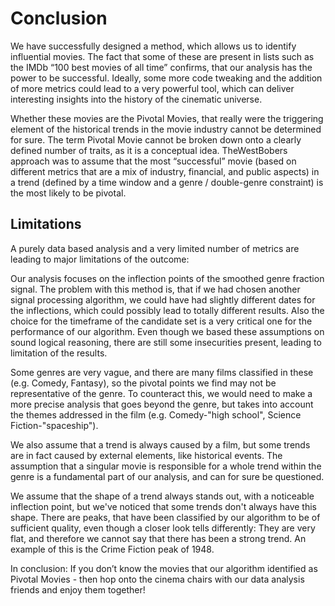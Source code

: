 # Conclusion

We have successfully designed a method, which allows us to identify influential movies. The fact that some of these are present in lists such as the IMDb “100 best movies of all time” confirms, that our analysis has the power to be successful. Ideally, some more code tweaking and the addition of more metrics could lead to a very powerful tool, which can deliver interesting insights into the history of the cinematic universe. 

Whether these movies are the Pivotal Movies, that really were the triggering element of the historical trends in the movie industry cannot be determined for sure. The term Pivotal Movie cannot be broken down onto a clearly defined number of traits, as it is a conceptual idea. TheWestBobers approach was to assume that the most “successful” movie (based on different metrics that are a mix of industry, financial, and public aspects) in a trend (defined by a time window and a genre / double-genre constraint) is the most likely to be pivotal.

## Limitations

A purely data based analysis and a very limited number of metrics are leading to major limitations of the outcome:

Our analysis focuses on the inflection points of the smoothed genre fraction signal. The problem with this method is, that if we had chosen another signal processing algorithm, we could have had slightly different dates for the inflections, which could possibly lead to totally different results. Also the choice for the timeframe of the candidate set is a very critical one for the performance of our algorithm. Even though we based these assumptions on sound logical reasoning, there are still some insecurities present, leading to limitation of the results. 

Some genres are very vague, and there are many films classified in these (e.g. Comedy, Fantasy), so the pivotal points we find may not be representative of the genre. To counteract this, we would need to make a more precise analysis that goes beyond the genre, but takes into account the themes addressed in the film (e.g. Comedy-"high school", Science Fiction-"spaceship"). 

We also assume that a trend is always caused by a film, but some trends are in fact caused by external elements, like historical events. The assumption that a singular movie is responsible for a whole trend within the genre is a fundamental part of our analysis, and can for sure be questioned. 

We assume that the shape of a trend always stands out, with a noticeable inflection point, but we've noticed that some trends don't always have this shape. There are peaks, that have been classified by our algorithm to be of sufficient quality, even though a closer look tells differently: They are very flat, and therefore we cannot say that there has been a strong trend. An example of this is the Crime Fiction peak of 1948. 



In conclusion: 
If you don’t know the movies that our algorithm identified as Pivotal Movies - then hop onto the cinema chairs with our data analysis friends and enjoy them together! 